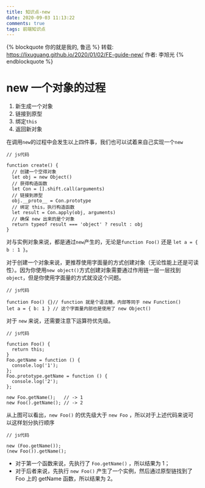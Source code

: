 ```yaml
---
title: 知识点-new
date: 2020-09-03 11:13:22
comments: true
tags: 前端知识点
---
```


{% blockquote 你的就是我的, 鲁迅 %}
转载: https://lixuguang.github.io/2020/01/02/FE-guide-new/
作者: 李旭光
{% endblockquote %}


# new 一个对象的过程


1. 新生成一个对象
2. 链接到原型
3. 绑定`this`
4. 返回新对象

在调用`new`的过程中会发生以上四件事，我们也可以试着来自己实现一个`new`

```
// js代码

function create() {
  // 创建一个空得对象
  let obj = new Object()
  // 获得构造函数
  let Con = [].shift.call(arguments)
  // 链接到原型
  obj.__proto__ = Con.prototype
  // 绑定 this，执行构造函数
  let result = Con.apply(obj, arguments)
  // 确保 new 出来的是个对象
  return typeof result === 'object' ? result : obj
}
```

对与实例对象来说，都是通过`new`产生的，无论是`function Foo()` 还是 `let a = { b : 1 }`。

对于创建一个对象来说，更推荐使用字面量的方式创建对象（无论性能上还是可读性）。因为你使用`new object()`方式创建对象需要通过作用链一层一层找到`object`，但是你使用字面量的方式就没这个问题。

```
// js代码

function Foo() {}// function 就是个语法糖，内部等同于 new Function()
let a = { b: 1 } // 这个字面量内部也是使用了 new Object()

```

对于 `new` 来说，还需要注意下运算符优先级。

```
// js代码

function Foo() {
  return this;
}
Foo.getName = function () {
  console.log('1');
};
Foo.prototype.getName = function () {
  console.log('2');
};

new Foo.getName();   // -> 1
new Foo().getName(); // -> 2
```

从上图可以看出，`new Foo()` 的优先级大于 `new Foo` ，所以对于上述代码来说可以这样划分执行顺序

```
// js代码

new (Foo.getName());
(new Foo()).getName();
```

+ 对于第一个函数来说，先执行了 `Foo.getName()` ，所以结果为 1；
+ 对于后者来说，先执行 `new Foo()` 产生了一个实例，然后通过原型链找到了 Foo 上的 getName 函数，所以结果为 2。